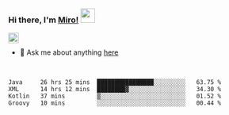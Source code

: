 ### Hi there, I'm [Miro!](https://castariva18.github.io/)  <img src="https://github.com/TheDudeThatCode/TheDudeThatCode/blob/master/Assets/Hi.gif" width="29px">

<a href="https://discord.gg/bhPzjwR">
  <img align="left" alt="Clown Discord" width="21px" src="https://cdn4.iconfinder.com/data/icons/logos-and-brands/512/91_Discord_logo_logos-512.png" />
</a>

<br />

- 💬 Ask me about anything [here](https://github.com/castariva18/castariva18/issues)

<br />

<!--START_SECTION:waka-->
```text
Java     26 hrs 25 mins  ████████████████░░░░░░░░░   63.75 % 
XML      14 hrs 12 mins  ████████▓░░░░░░░░░░░░░░░░   34.30 % 
Kotlin   37 mins         ▒░░░░░░░░░░░░░░░░░░░░░░░░   01.52 % 
Groovy   10 mins         ░░░░░░░░░░░░░░░░░░░░░░░░░   00.44 % 
```
<!--END_SECTION:waka-->
